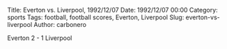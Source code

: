 Title: Everton vs. Liverpool, 1992/12/07
Date: 1992/12/07 00:00
Category: sports
Tags: football, football scores, Everton, Liverpool
Slug: everton-vs-liverpool
Author: carbonero


Everton 2 - 1 Liverpool
